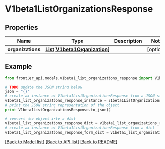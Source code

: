 # V1beta1ListOrganizationsResponse


## Properties
Name | Type | Description | Notes
------------ | ------------- | ------------- | -------------
**organizations** | [**List[V1beta1Organization]**](V1beta1Organization.md) |  | [optional] 

## Example

```python
from frontier_api.models.v1beta1_list_organizations_response import V1beta1ListOrganizationsResponse

# TODO update the JSON string below
json = "{}"
# create an instance of V1beta1ListOrganizationsResponse from a JSON string
v1beta1_list_organizations_response_instance = V1beta1ListOrganizationsResponse.from_json(json)
# print the JSON string representation of the object
print V1beta1ListOrganizationsResponse.to_json()

# convert the object into a dict
v1beta1_list_organizations_response_dict = v1beta1_list_organizations_response_instance.to_dict()
# create an instance of V1beta1ListOrganizationsResponse from a dict
v1beta1_list_organizations_response_form_dict = v1beta1_list_organizations_response.from_dict(v1beta1_list_organizations_response_dict)
```
[[Back to Model list]](../README.md#documentation-for-models) [[Back to API list]](../README.md#documentation-for-api-endpoints) [[Back to README]](../README.md)


